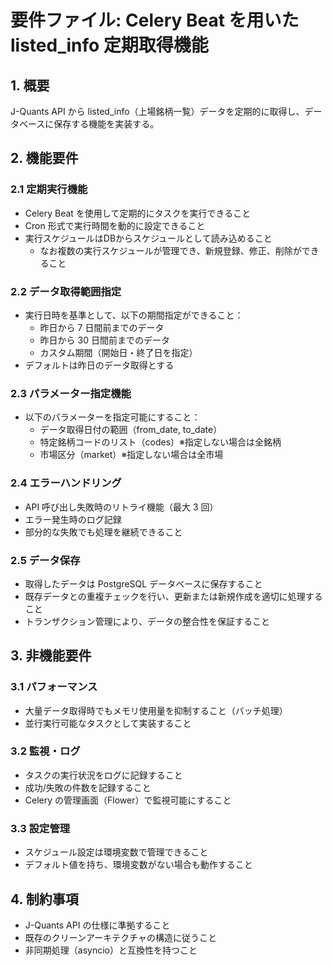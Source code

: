 # 要件ファイル: Celery Beat を用いた listed_info 定期取得機能

## 1. 概要
J-Quants API から listed_info（上場銘柄一覧）データを定期的に取得し、データベースに保存する機能を実装する。

## 2. 機能要件

### 2.1 定期実行機能
- Celery Beat を使用して定期的にタスクを実行できること
- Cron 形式で実行時間を動的に設定できること
- 実行スケジュールはDBからスケジュールとして読み込めること
    - なお複数の実行スケジュールが管理でき、新規登録、修正、削除ができること

### 2.2 データ取得範囲指定
- 実行日時を基準として、以下の期間指定ができること：
  - 昨日から 7 日間前までのデータ
  - 昨日から 30 日間前までのデータ
  - カスタム期間（開始日・終了日を指定）
- デフォルトは昨日のデータ取得とする

### 2.3 パラメーター指定機能
- 以下のパラメーターを指定可能にすること：
  - データ取得日付の範囲（from_date, to_date）
  - 特定銘柄コードのリスト（codes）※指定しない場合は全銘柄
  - 市場区分（market）※指定しない場合は全市場

### 2.4 エラーハンドリング
- API 呼び出し失敗時のリトライ機能（最大 3 回）
- エラー発生時のログ記録
- 部分的な失敗でも処理を継続できること

### 2.5 データ保存
- 取得したデータは PostgreSQL データベースに保存すること
- 既存データとの重複チェックを行い、更新または新規作成を適切に処理すること
- トランザクション管理により、データの整合性を保証すること

## 3. 非機能要件

### 3.1 パフォーマンス
- 大量データ取得時でもメモリ使用量を抑制すること（バッチ処理）
- 並行実行可能なタスクとして実装すること

### 3.2 監視・ログ
- タスクの実行状況をログに記録すること
- 成功/失敗の件数を記録すること
- Celery の管理画面（Flower）で監視可能にすること

### 3.3 設定管理
- スケジュール設定は環境変数で管理できること
- デフォルト値を持ち、環境変数がない場合も動作すること

## 4. 制約事項
- J-Quants API の仕様に準拠すること
- 既存のクリーンアーキテクチャの構造に従うこと
- 非同期処理（asyncio）と互換性を持つこと
